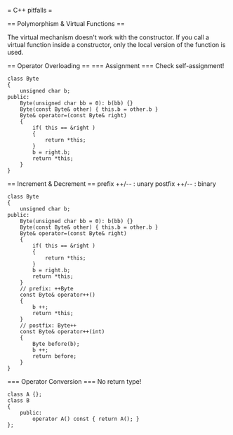 = C++ pitfalls =

== Polymorphism & Virtual Functions ==

The virtual mechanism doesn't work with the constructor.
If you call a virtual function inside a constructor, only the local version of the function is used.


== Operator Overloading ==
=== Assignment ===
Check self-assignment!
```
class Byte
{
	unsigned char b;
public:
	Byte(unsigned char bb = 0): b(bb) {}
	Byte(const Byte& other) { this.b = other.b }
	Byte& operator=(const Byte& right)
	{
		if( this == &right )
		{
			return *this;
		}
		b = right.b;
		return *this;
	}
}
```

== Increment & Decrement ==
prefix ++/-- : unary
postfix ++/-- : binary
```
class Byte
{
	unsigned char b;
public:
	Byte(unsigned char bb = 0): b(bb) {}
	Byte(const Byte& other) { this.b = other.b }
	Byte& operator=(const Byte& right)
	{
		if( this == &right )
		{
			return *this;
		}
		b = right.b;
		return *this;
	}
	// prefix: ++Byte
	const Byte& operator++()
	{
		b ++;
		return *this;
	}
	// postfix: Byte++
	const Byte& operator++(int)
	{
		Byte before(b);
		b ++;
		return before;
	}
}
```

=== Operator Conversion ===
No return type!
```
class A {};
class B
{
	public:
		operator A() const { return A(); }
};
```

